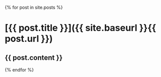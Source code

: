 ---
---

{% for post in site.posts %}
# [{{ post.title }}]({{ site.baseurl }}{{ post.url }})
{{ post.content }}
----
{% endfor %}
